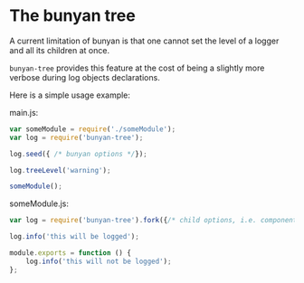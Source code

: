 # The bunyan tree

A current limitation of bunyan is that one cannot set the level of a logger and all its children at once.

`bunyan-tree` provides this feature at the cost of being a slightly more verbose during log objects declarations.

Here is a simple usage example:

main.js:

```javascript
var someModule = require('./someModule');
var log = require('bunyan-tree');

log.seed({ /* bunyan options */});

log.treeLevel('warning');

someModule();
```

someModule.js:

```javascript
var log = require('bunyan-tree').fork({/* child options, i.e. component name */});

log.info('this will be logged');

module.exports = function () {
	log.info('this will not be logged');
};
```
